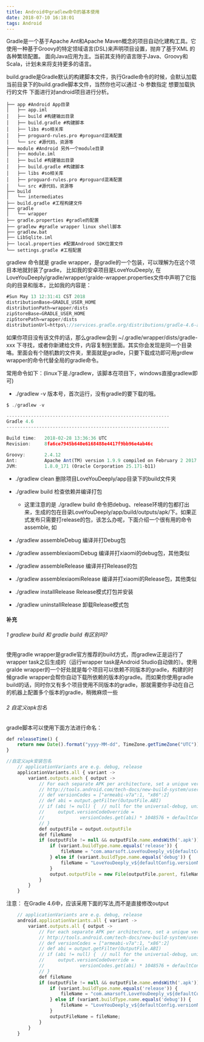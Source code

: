 ```yaml
---
title: Android中gradlew命令的基本使用
date: 2018-07-10 16:18:01
tags: Android
---
```


Gradle是一个基于Apache Ant和Apache Maven概念的项目自动化建构工具。它使用一种基于Groovy的特定领域语言(DSL)来声明项目设置，抛弃了基于XML
的各种繁琐配置。 面向Java应用为主。当前其支持的语言限于Java、Groovy和Scala，计划未来将支持更多的语言。

build.gradle是Gradle默认的构建脚本文件，执行Gradle命令的时候，会默认加载当前目录下的build.gradle脚本文件，当然你也可以通过 -b 参数指定
想要加载执行的文件
下面进行对android项目进行分析。

```
├── app #Android App目录
│   ├── app.iml
│   ├── build #构建输出目录
│   ├── build.gradle #构建脚本
│   ├── libs #so相关库
│   ├── proguard-rules.pro #proguard混淆配置
│   └── src #源代码，资源等
├── module #Android 另外一个module目录
│   ├── module.iml
│   ├── build #构建输出目录
│   ├── build.gradle #构建脚本
│   ├── libs #so相关库
│   ├── proguard-rules.pro #proguard混淆配置
│   └── src #源代码，资源等
├── build
│   └── intermediates
├── build.gradle #工程构建文件
├── gradle
│   └── wrapper
├── gradle.properties #gradle的配置
├── gradlew #gradle wrapper linux shell脚本
├── gradlew.bat
├── LibSqlite.iml
├── local.properties #配置Androod SDK位置文件
└── settings.gradle #工程配置

```
gradlew 命令就是 gradle wrapper，是gradle的一个包装，可以理解为在这个项目本地就封装了gradle，
比如我的安卓项目是LoveYouDeeply, 在LoveYouDeeply/gradle/wrapper/gralde-wrapper.properties文件中声明了它指向的目录和版本，比如我的内容是：

```js
#Sun May 13 12:31:41 CST 2018
distributionBase=GRADLE_USER_HOME
distributionPath=wrapper/dists
zipStoreBase=GRADLE_USER_HOME
zipStorePath=wrapper/dists
distributionUrl=https\://services.gradle.org/distributions/gradle-4.6-all.zip

```
如果你项目没有该文件的话，那么gradlew会到 ~/.gradle/wrapper/dists/gradle-xxx 下寻找，或者你新建给文件，内容复制到里面。其实你会发现是同一个目录咯。里面会有个随机数的文件夹，里面就是gradle，只要下载成功即可用grdlew wrapper的命令代替全局的gradle命令。

常用命令如下：(linux下是./gradlew，该脚本在项目下，windows直接gradlew即可)

+ ./gradlew -v 版本号，首次运行，没有gradle的要下载的哦。
```js
$ ./gradlew -v

------------------------------------------------------------
Gradle 4.6
------------------------------------------------------------

Build time:   2018-02-28 13:36:36 UTC
Revision:     8fa6ce7945b640e6168488e4417f9bb96e4ab46c

Groovy:       2.4.12
Ant:          Apache Ant(TM) version 1.9.9 compiled on February 2 2017
JVM:          1.8.0_171 (Oracle Corporation 25.171-b11)

```
+ ./gradlew clean 删除项目LoveYouDeeply/app目录下的build文件夹

+ ./gradlew build 检查依赖并编译打包

  - 这里注意的是 ./gradlew build 命令把debug、release环境的包都打出来，生成的包在目录LoveYouDeeply/app/build/outputs/apk/下。如果正式发布只需要打release的包，该怎么办呢，下面介绍一个很有用的命令 assemble, 如

+ ./gradlew assembleDebug 编译并打Debug包

+ ./gradlew assemblexiaomiDebug 编译并打xiaomi的debug包，其他类似

+ ./gradlew assembleRelease 编译并打Release的包

+ ./gradlew assemblexiaomiRelease 编译并打xiaomi的Release包，其他类似

+ ./gradlew installRelease Release模式打包并安装

+ ./gradlew uninstallRelease 卸载Release模式包

#### 补充

###### 1 gradlew build 和 gradle build 有区别吗?

使用gradle wrapper是gradle官方推荐的build方式，而gradlew正是运行了wrapper task之后生成的（运行wrapper task是Android Studio自动做的）。使用gralde wrapper的一个好处就是每个项目可以依赖不同版本的gradle，构建的时候gradle wrapper会帮你自动下载所依赖的版本的gradle。而如果你使用gradle build的话，同时你又有多个项目使用不同版本的gradle，那就需要你手动在自己的机器上配置多个版本的gradle，稍微麻烦一些

###### 2 自定义apk包名

gradle脚本可以使用下面方法进行命名：

```js
def releaseTime() {
    return new Date().format("yyyy-MM-dd", TimeZone.getTimeZone("UTC"))
}

//自定义apk安装包名
    // applicationVariants are e.g. debug, release
    applicationVariants.all { variant ->
        variant.outputs.each { output ->
            // For each separate APK per architecture, set a unique version code as described here:
            // http://tools.android.com/tech-docs/new-build-system/user-guide/apk-splits
            // def versionCodes = ["armeabi-v7a":1, "x86":2]
            // def abi = output.getFilter(OutputFile.ABI)
            // if (abi != null) {  // null for the universal-debug, universal-release variants
            //     output.versionCodeOverride =
            //             versionCodes.get(abi) * 1048576 + defaultConfig.versionCode
            // }
            def outputFile = output.outputFile
            def fileName
            if (outputFile != null && outputFile.name.endsWith('.apk')) {
                if (variant.buildType.name.equals('release')) {
                    fileName = "com.amarsoft.LoveYouDeeply_v${defaultConfig.versionName}.apk"
                } else if (variant.buildType.name.equals('debug')) {
                    fileName = "LoveYouDeeply_v${defaultConfig.versionName}_debug_${releaseTime()}.apk"
                }
                output.outputFile = new File(outputFile.parent, fileName)
            }
        }
    }


```
注意： 在Gradle 4.6中，应该采用下面的写法,而不是直接修改output
```js
    // applicationVariants are e.g. debug, release
    android.applicationVariants.all { variant ->
        variant.outputs.all { output ->
            // For each separate APK per architecture, set a unique version code as described here:
            // http://tools.android.com/tech-docs/new-build-system/user-guide/apk-splits
            // def versionCodes = ["armeabi-v7a":1, "x86":2]
            // def abi = output.getFilter(OutputFile.ABI)
            // if (abi != null) {  // null for the universal-debug, universal-release variants
            //     output.versionCodeOverride =
            //             versionCodes.get(abi) * 1048576 + defaultConfig.versionCode
            // }
            def fileName
            if (outputFile != null && outputFile.name.endsWith('.apk')) {
                if (variant.buildType.name.equals('release')) {
                    fileName = "com.amarsoft.LoveYouDeeply_v${defaultConfig.versionName}.apk"
                } else if (variant.buildType.name.equals('debug')) {
                    fileName = "LoveYouDeeply_v${defaultConfig.versionName}_debug_${releaseTime()}.apk"
                }
                outputFileName = fileName;
            }
        }
    }
```